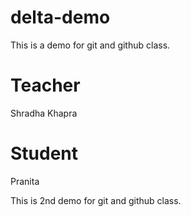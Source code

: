 # delta-demo
This is a demo for git and github class.
# Teacher
Shradha Khapra
# Student
Pranita

This is 2nd demo for git and github class.


